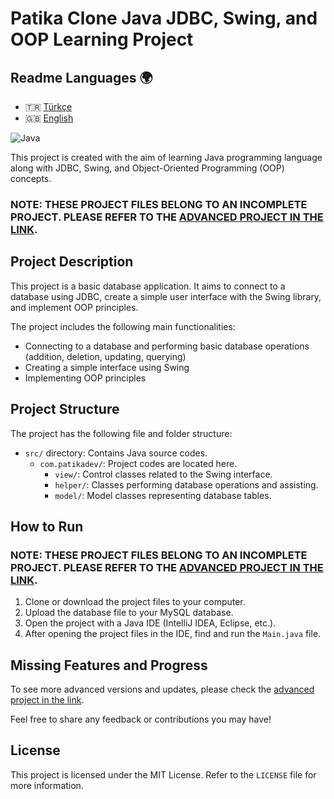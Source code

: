# Patika Clone Java JDBC, Swing, and OOP Learning Project

## Readme Languages :earth_africa:
- :tr: [Türkçe](README.md)
- :uk: [English](README_EN.md)

![Java](https://img.shields.io/badge/java-%23ED8B00.svg?style=for-the-badge&logo=openjdk&logoColor=white)

This project is created with the aim of learning Java programming language along with JDBC, Swing, and Object-Oriented Programming (OOP) concepts.

### NOTE: THESE PROJECT FILES BELONG TO AN INCOMPLETE PROJECT. PLEASE REFER TO THE [ADVANCED PROJECT IN THE LINK](<https://github.com/Bpolat0/TourismManagement>).

## Project Description

This project is a basic database application. It aims to connect to a database using JDBC, create a simple user interface with the Swing library, and implement OOP principles.

The project includes the following main functionalities:

- Connecting to a database and performing basic database operations (addition, deletion, updating, querying)
- Creating a simple interface using Swing
- Implementing OOP principles

## Project Structure

The project has the following file and folder structure:

- `src/` directory: Contains Java source codes.
    - `com.patikadev/`: Project codes are located here.
        - `view/`: Control classes related to the Swing interface.
        - `helper/`: Classes performing database operations and assisting.
        - `model/`: Model classes representing database tables.

## How to Run
### NOTE: THESE PROJECT FILES BELONG TO AN INCOMPLETE PROJECT. PLEASE REFER TO THE [ADVANCED PROJECT IN THE LINK](<https://github.com/Bpolat0/TourismManagement>).
1. Clone or download the project files to your computer.
2. Upload the database file to your MySQL database.
3. Open the project with a Java IDE (IntelliJ IDEA, Eclipse, etc.).
4. After opening the project files in the IDE, find and run the `Main.java` file.

## Missing Features and Progress

To see more advanced versions and updates, please check the [advanced project in the link](<https://github.com/Bpolat0/TourismManagement>).

Feel free to share any feedback or contributions you may have!

## License

This project is licensed under the MIT License. Refer to the `LICENSE` file for more information.
